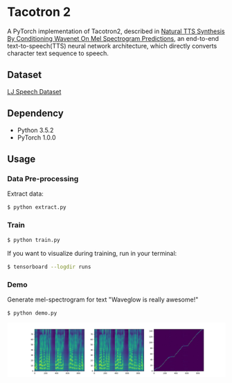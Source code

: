# Tacotron 2

A PyTorch implementation of Tacotron2, described in [Natural TTS Synthesis By Conditioning Wavenet On Mel Spectrogram Predictions](https://arxiv.org/pdf/1712.05884.pdf), an end-to-end text-to-speech(TTS) neural network architecture, which directly converts character text sequence to speech.

## Dataset

[LJ Speech Dataset](https://keithito.com/LJ-Speech-Dataset/)

## Dependency

- Python 3.5.2
- PyTorch 1.0.0

## Usage
### Data Pre-processing
Extract data:
```bash
$ python extract.py
```

### Train
```bash
$ python train.py
```

If you want to visualize during training, run in your terminal:
```bash
$ tensorboard --logdir runs
```

### Demo
Generate mel-spectrogram for text "Waveglow is really awesome!"
```bash
$ python demo.py
```
![image](https://github.com/foamliu/Tacotron2/raw/master/images/mel_spec.jpg)
